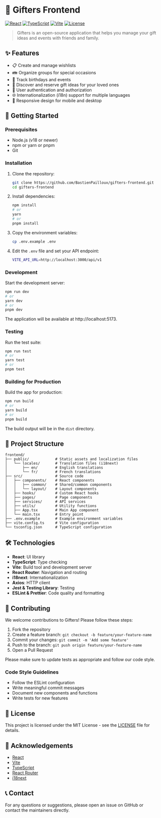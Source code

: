 # 🎁 Gifters Frontend

[![React](https://img.shields.io/badge/React-18.x-blue)](https://reactjs.org/)
[![TypeScript](https://img.shields.io/badge/TypeScript-5.x-blue)](https://www.typescriptlang.org/)
[![Vite](https://img.shields.io/badge/Vite-5.x-yellow)](https://vitejs.dev/)
[![License](https://img.shields.io/badge/License-MIT-green.svg)](LICENSE)

> Gifters is an open-source application that helps you manage your gift ideas and events with friends and family.

## ✨ Features

- 📋 Create and manage wishlists
- 👪 Organize groups for special occasions
- 🎂 Track birthdays and events
- 💝 Discover and reserve gift ideas for your loved ones
- 🔐 User authentication and authorization
- 🌐 Internationalization (i18n) support for multiple languages
- 📱 Responsive design for mobile and desktop

## 🚀 Getting Started

### Prerequisites

- Node.js (v18 or newer)
- npm or yarn or pnpm
- Git

### Installation

1. Clone the repository:
   ```bash
   git clone https://github.com/BastienPailloux/gifters-frontend.git
   cd gifters-frontend
   ```

2. Install dependencies:
   ```bash
   npm install
   # or
   yarn
   # or
   pnpm install
   ```

3. Copy the environment variables:
   ```bash
   cp .env.example .env
   ```

4. Edit the `.env` file and set your API endpoint:
   ```bash
   VITE_API_URL=http://localhost:3000/api/v1
   ```

### Development

Start the development server:

```bash
npm run dev
# or
yarn dev
# or
pnpm dev
```

The application will be available at http://localhost:5173.

### Testing

Run the test suite:

```bash
npm run test
# or
yarn test
# or
pnpm test
```

### Building for Production

Build the app for production:

```bash
npm run build
# or
yarn build
# or
pnpm build
```

The build output will be in the `dist` directory.

## 🧩 Project Structure

```
frontend/
├── public/            # Static assets and localization files
│   └── locales/       # Translation files (i18next)
│       ├── en/        # English translations
│       └── fr/        # French translations
├── src/               # Source code
│   ├── components/    # React components
│   │   ├── common/    # Shared/common components
│   │   └── layout/    # Layout components
│   ├── hooks/         # Custom React hooks
│   ├── pages/         # Page components
│   ├── services/      # API services
│   ├── utils/         # Utility functions
│   ├── App.tsx        # Main App component
│   └── main.tsx       # Entry point
├── .env.example       # Example environment variables
├── vite.config.ts     # Vite configuration
└── tsconfig.json      # TypeScript configuration
```

## 🛠️ Technologies

- **React**: UI library
- **TypeScript**: Type checking
- **Vite**: Build tool and development server
- **React Router**: Navigation and routing
- **i18next**: Internationalization
- **Axios**: HTTP client
- **Jest & Testing Library**: Testing
- **ESLint & Prettier**: Code quality and formatting

## 🤝 Contributing

We welcome contributions to Gifters! Please follow these steps:

1. Fork the repository
2. Create a feature branch: `git checkout -b feature/your-feature-name`
3. Commit your changes: `git commit -m 'Add some feature'`
4. Push to the branch: `git push origin feature/your-feature-name`
5. Open a Pull Request

Please make sure to update tests as appropriate and follow our code style.

### Code Style Guidelines

- Follow the ESLint configuration
- Write meaningful commit messages
- Document new components and functions
- Write tests for new features

## 📝 License

This project is licensed under the MIT License - see the [LICENSE](LICENSE) file for details.

## 🙏 Acknowledgements

- [React](https://reactjs.org/)
- [Vite](https://vitejs.dev/)
- [TypeScript](https://www.typescriptlang.org/)
- [React Router](https://reactrouter.com/)
- [i18next](https://www.i18next.com/)

## 📞 Contact

For any questions or suggestions, please open an issue on GitHub or contact the maintainers directly.
